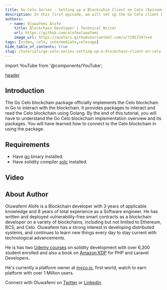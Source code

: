 ```yaml
---
title: Go Celo Series - Setting up a Blockcahin Client on Celo (Episode 1)
description: In this first episode, we will set up the Go Celo client by cloning it, exploring the packages that are present in it, and using the ethclient package to create a client connection.
authors:
  - name: Oluwafemi Alofe
    title: Blockchain Developer | Technical Writer
    url: https://github.com/alofeoluwafemi
    image_url: https://avatars.githubusercontent.com/u/7295729?v=4
tags: [video, celo, intermediate,celosage]
hide_table_of_contents: true
slug: /tutorials/go-celo-series-setting-up-a-blockchain-client-on-celo
---
```


import YouTube from '@components/YouTube';

[header](../../src/data-tutorials/showcase/intermediate/go-celo-series-setting-up-a-blockchain-client-on-celo.png)

## Introduction

The Go Celo blockchain package officially implements the Celo blockchain in Go to interact with the blockchain. It provides packages to interact and read the Celo blockchain using Golang. By the end of this tutorial, you will have to understand the Go Celo blockchain implementation overview and its packages. You will have learned how to connect to the Celo blockchain in using the package.

## Requirements

- Have [go](https://go.dev/doc/install) binary installed.
- Have solidity compiler [solc](https://docs.soliditylang.org/en/v0.8.17/installing-solidity.html) installed.

## Video

<YouTube videoId="ZpWLdkSTyyc"/>

## About Author

Oluwafemi Alofe is a Blockchain developer with 3 years of applicable knowledge and 8 years of total experience as a Software engineer. He has written and deployed vulnerability-free smart contracts as a blockchain developer on a variety of blockchains, including but not limited to Ethereum, BCS, and Celo. Oluwafemi has a strong interest in developing distributed systems, and continues to learn new things every day to stay current with technological advancements.

He is has two [Udemy courses](https://www.udemy.com/user/alofeoluwafemi) on solidity development with over 6,300 student enrolled and also a book on [Amazon KDP](https://www.amazon.com/Beginning-PHP-Laravel-approach-Inventory-ebook/dp/B086434XWV) for PHP and Laravel Developers.

He's currently a platform owner at [myco.io](https://myco.io), first world, watch to earn platform with over 1 Million users.

Connect with Oluwafemi on [Twitter](https://twitter.com/alofeoluwafemi_) or [Linkedin](https://www.linkedin.com/in/oluwafemialofe).
